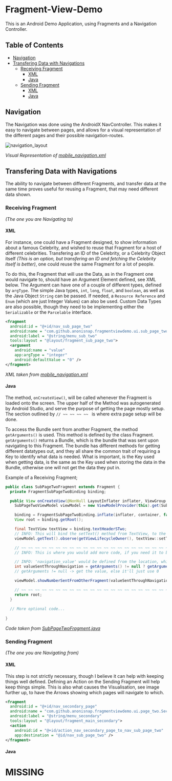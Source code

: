 # Fragment-View-Demo

This is an Android Demo Application, using Fragments and a Navigation Controller.
## Table of Contents
- [Navigation](#navigation)
- [Transfering Data with Navigations](#transfering-data-with-navigations)
    - [Receiving Fragment](#receiving-fragment)
        - [XML](#xml)
        - [Java](#java)
    - [Sending Fragment](#sending-fragment)
        - [XML](#xml-1)
        - [Java](#java-1)

## Navigation

The Navigation was done using the AndroidX NavController. This makes it easy to navigate between pages, and allows for a visual representation of the different pages and their possible navigation-routes.

![navigation_layout](https://user-images.githubusercontent.com/42655737/160244516-562b2ad8-87bc-40b4-ba38-3808fc6a3257.png)

*Visual Representation of [mobile_navigation.xml](https://github.com/anonisnap/Fragment-View-Demo/blob/master/app/src/main/res/navigation/mobile_navigation.xml)*

## Transfering Data with Navigations

The ability to navigate between different Fragments, and transfer data at the same time proves useful for reusing a Fragment, that may need different data shown.

### Receiving Fragment 
*(The one you are Navigating to)*

#### XML

For instance, one could have a Fragment designed, to show information about a famous Celebrity, and wished to reuse that Fragment for a host of different celebrities. Transfering an ID of the Celebrity, or a Celebrity Object itself *(This is an option, but transfering an ID and fetching the Celebrity itself is better)*, one could reuse the same Fragment for a lot of people.

To do this, the Fragment that will use the Data, as in the Fragment one would navigate to, should have an Argument Element defined, see XML below. The Argument can have one of a couple of different types, defined by `argType`. The simple Java types, `int`, `long`, `float`, and `boolean`, as well as the Java Object `String` can be passed. If needed, a `Resource Reference` and `Enum` (which are just Integer Values) can also be used. Custom Data Types are also possible, though they need to be implementing either the `Serializable` or the `Parcelable` interface.

```xml
<fragment
  android:id = "@+id/nav_sub_page_two"
  android:name = "com.github.anonisnap.fragmentviewdemo.ui.sub_page_two.SubPageTwoFragment"
  android:label = "@string/menu_sub_two"
  tools:layout = "@layout/fragment_sub_page_two">
  <argument
    android:name = "value"
    app:argType = "integer"
    android:defaultValue = "0" />
</fragment>
```
*XML taken from [mobile_navigation.xml](https://github.com/anonisnap/Fragment-View-Demo/blob/master/app/src/main/res/navigation/mobile_navigation.xml)*

#### Java

The method, `onCreateView()`, will be called whenever the Fragment is loaded onto the screen. The upper half of the Method was autogenerated by Android Studio, and serve the purpose of getting the page mostly setup. The section outlined by `// ~~ ~~ ~~ ~~ ` is where extra page setup will be done.

To access the Bundle sent from another Fragment, the method `getArguments()` is used. This method is defined by the class Fragment. `getArguments()` returns a Bundle, which is the bundle that was sent upon navigating to this Fragment. The bundle has different methods for getting different datatypes out, and they all share the common trait of requiring a Key to identify what data is needed. What is important, is the Key used when getting data, is the same as the Key used when storing the data in the Bundle, otherwise one will not get the data they put in.

Example of a Receiving Fragment;

```java
public class SubPageTwoFragment extends Fragment {
  private FragmentSubPageTwoBinding binding;

  public View onCreateView(@NonNull LayoutInflater inflater, ViewGroup container, Bundle savedInstanceState) {
    SubPageTwoViewModel viewModel = new ViewModelProvider(this).get(SubPageTwoViewModel.class);

    binding = FragmentSubPageTwoBinding.inflate(inflater, container, false);
    View root = binding.getRoot();

    final TextView textView = binding.textHeaderSTwo;
    // INFO: This will bind the setText() method from TextView, to the LiveData present in the ViewModel. So when the LiveData changes, the setText will be called
    viewModel.getText().observe(getViewLifecycleOwner(), textView::setText);

    // ~~ ~~ ~~ ~~ ~~ ~~ ~~ ~~ ~~ ~~ ~~ ~~ ~~ ~~ ~~ ~~ ~~ ~~ ~~ ~~ ~~ ~~ ~~ ~~ ~~ ~~ ~~ ~~ ~~ ~~ ~~ ~~ ~~ ~~ ~~ ~~ ~~ ~~ ~~ ~~ ~~ ~~ ~~
    // INFO: This is where you would add more code, if you need it to be run on Page Initialisation

    // INFO: 'navigation_value' would be defined from the location, which initiates the navigation to here
    int valueSentThroughNavigation = getArguments() != null ? getArguments().getInt("navigation_value") : 0;
    // getArguments != null -> get the value, else it'll just use 0

    viewModel.showNumberSentFromOtherFragment(valueSentThroughNavigation);

    // ~~ ~~ ~~ ~~ ~~ ~~ ~~ ~~ ~~ ~~ ~~ ~~ ~~ ~~ ~~ ~~ ~~ ~~ ~~ ~~ ~~ ~~ ~~ ~~ ~~ ~~ ~~ ~~ ~~ ~~ ~~ ~~ ~~ ~~ ~~ ~~ ~~ ~~ ~~ ~~ ~~ ~~ ~~
    return root;
  }
  
  // More optional code...
  
}
```

*Code taken from [SubPageTwoFragment.java](https://github.com/anonisnap/Fragment-View-Demo/blob/master/app/src/main/java/com/github/anonisnap/fragmentviewdemo/ui/sub_page_two/SubPageTwoFragment.java)*

### Sending Fragment 
*(The one you are Navigating from)*

#### XML

This step is not strictly necessary, though I believe it can help with keeping things well defined. Defining an Action on the Sending Fragment will help keep things simple. This is also what causes the Visualisation, see image further up, to have the Arrows showing which pages will navigate to which.

```xml
<fragment
  android:id = "@+id/nav_secondary_page"
  android:name = "com.github.anonisnap.fragmentviewdemo.ui.page_two.SecondaryMainFragment"
  android:label = "@string/menu_secondary"
  tools:layout = "@layout/fragment_main_secondary">
  <action
    android:id = "@+id/action_nav_secondary_page_to_nav_sub_page_two"
    app:destination = "@id/nav_sub_page_two" />
</fragment>
```

#### Java

# MISSING

